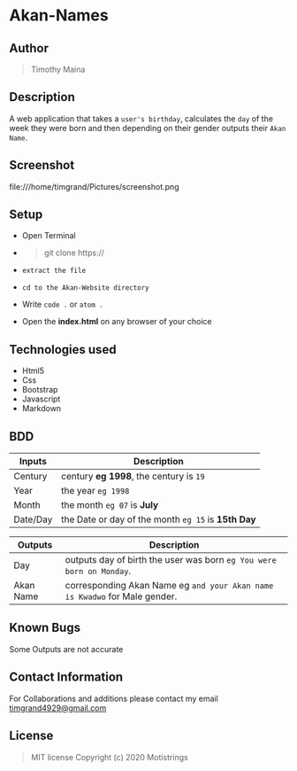# Akan-Names
## Author
>Timothy Maina
## Description
A web application that takes a `user's birthday`, calculates the `day` of the week they were born and then depending on their gender outputs their `Akan Name`.
## Screenshot
file:///home/timgrand/Pictures/screenshot.png
## Setup
* Open Terminal 

* >git clone https://

* `extract the file`

* `cd to the Akan-Website directory`

* Write `code .` or `atom .`

* Open the **index.html** on any browser of your choice
## Technologies used
* Html5
* Css
* Bootstrap
* Javascript
* Markdown

## BDD
Inputs  |  Description
------  |  -----------
Century| century **eg 1998**, the century is `19`   
Year| the year `eg 1998`
Month| the month `eg 07` is **July**
Date/Day| the Date or day of the month `eg 15` is **15th Day**

Outputs  |  Description
-------  |  -----------
Day| outputs day of birth the user was born `eg You were born on Monday`.
Akan Name| corresponding Akan Name eg `and your Akan name is Kwadwo` for Male gender.
## Known Bugs
Some Outputs are not accurate
## Contact Information
For Collaborations and additions please contact my email timgrand4929@gmail.com
## License
>MIT license
>Copyright (c) 2020 Motistrings
